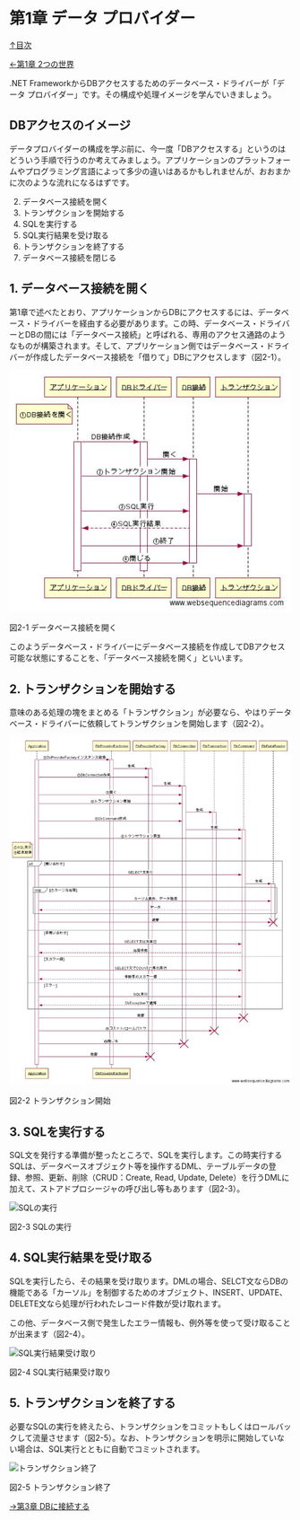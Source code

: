 第1章 データ プロバイダー
=====

[↑目次](..\README.md "目次")

[←第1章 2つの世界](01-two-worlds.md)

.NET FrameworkからDBアクセスするためのデータベース・ドライバーが「データ プロバイダー」です。その構成や処理イメージを学んでいきましょう。

## DBアクセスのイメージ

データプロバイダーの構成を学ぶ前に、今一度「DBアクセスする」というのはどういう手順で行うのか考えてみましょう。アプリケーションのプラットフォームやプログラミング言語によって多少の違いはあるかもしれませんが、おおまかに次のような流れになるはずです。

2. データベース接続を開く
3. トランザクションを開始する
4. SQLを実行する
5. SQL実行結果を受け取る
6. トランザクションを終了する
7. データベース接続を閉じる

## 1. データベース接続を開く

第1章で述べたとおり、アプリケーションからDBにアクセスするには、データベース・ドライバーを経由する必要があります。この時、データベース・ドライバーとDBの間には「データベース接続」と呼ばれる、専用のアクセス通路のようなものが構築されます。そして、アプリケーション側ではデータベース・ドライバーが作成したデータベース接続を「借りて」DBにアクセスします（図2-1）。

![データベース接続を開く](../image/02-01.jpg)

図2-1 データベース接続を開く

このようデータベース・ドライバーにデータベース接続を作成してDBアクセス可能な状態にすることを、「データベース接続を開く」といいます。

## 2. トランザクションを開始する

意味のある処理の塊をまとめる「トランザクション」が必要なら、やはりデータベース・ドライバーに依頼してトランザクションを開始します（図2-2）。

![トランザクション開始](../image/02-02.jpg)

図2-2 トランザクション開始

## 3. SQLを実行する

SQL文を発行する準備が整ったところで、SQLを実行します。この時実行するSQLは、データベースオブジェクト等を操作するDML、テーブルデータの登録、参照、更新、削除（CRUD：Create, Read, Update, Delete）を行うDMLに加えて、ストアドプロシージャの呼び出し等もあります（図2-3）。

![SQLの実行](../image/02-03.jpg)

図2-3 SQLの実行

## 4. SQL実行結果を受け取る

SQLを実行したら、その結果を受け取ります。DMLの場合、SELCT文ならDBの機能である「カーソル」を制御するためのオブジェクト、INSERT、UPDATE、DELETE文なら処理が行われたレコード件数が受け取れます。

この他、データベース側で発生したエラー情報も、例外等を使って受け取ることが出来ます（図2-4）。

![SQL実行結果受け取り](../image/02-04.jpg)

図2-4 SQL実行結果受け取り

## 5. トランザクションを終了する

必要なSQLの実行を終えたら、トランザクションをコミットもしくはロールバックして流量させます（図2-5）。なお、トランザクションを明示に開始していない場合は、SQL実行とともに自動でコミットされます。

![トランザクション終了](../image/02-05.jpg)

図2-5 トランザクション終了






[→第3章 DBに接続する](02-data-provider.md)
